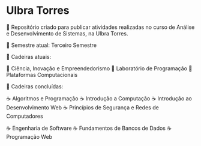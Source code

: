 # Ulbra Torres

🍂 Repositório criado para publicar atividades realizadas no curso de Análise e Desenvolvimento de Sistemas, na Ulbra Torres.

🐇 Semestre atual: Terceiro Semestre

🌸 Cadeiras atuais:

🍙 Ciência, Inovação e Empreendedorismo
🍙 Laboratório de Programação
🍙 Plataformas Computacionais

🌲 Cadeiras concluídas:

☕ Algoritmos e Programação
☕ Introdução a Computação
☕ Introdução ao Desenvolvimento Web
☕ Princípios de Segurança e Redes de Computadores

☕ Engenharia de Software
☕ Fundamentos de Bancos de Dados
☕ Programação Web
